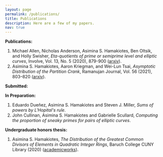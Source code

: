 ```yaml
---
layout: page
permalink: /publications/
title: Publications
description: Here are a few of my papers.
nav: true
---
```


**Publications:**
1. Michael Allen, Nicholas Anderson, Asimina S. Hamakiotes, Ben Oltsik, and Holly Swisher, *Eta-quotients of prime or semiprime level and elliptic curves*, Involve, Vol. 13, No. 5 (2020), 879-900 ([arxiv](https://arxiv.org/abs/1901.10511)).
2. Asimina S. Hamakiotes, Aaron Kriegman, and Wei-Lun Tsai, *Asymptotic Distribution of the Partition Crank*, Ramanujan Journal, Vol. 56 (2021), 803–820 ([arxiv](https://arxiv.org/abs/1909.12806)).

**Submitted:**

**In Preparation:** 
1. Eduardo Dueñez, Asimina S. Hamakiotes and Steven J. Miller, *Sums of powers by L'Hopital's rule*. 
2. John Cullinan, Asimina S. Hamakiotes and Gabrielle Scullard, *Computing the proportion of sneaky primes for pairs of elliptic curves*. 

**Undergraduate honors thesis:**
1. Asimina S. Hamakiotes, *The Distribution of the Greatest Common Divisors of Elements in Quadratic Integer Rings*, Baruch College CUNY Library (2020) ([academicworks](https://academicworks.cuny.edu/bb_etds/99/)).


